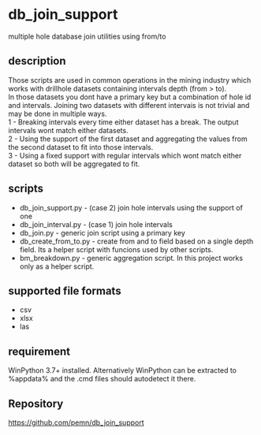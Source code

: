 # db_join_support
multiple hole database join utilities using from/to
## description
Those scripts are used in common operations in the mining industry which works with drillhole datasets containing intervals depth (from > to).  
In those datasets you dont have a primary key but a combination of hole id and intervals. Joining two datasets with different intervais is not trivial and may be done in multiple ways.  
 1 - Breaking intervals every time either dataset has a break. The output intervals wont match either datasets.  
 2 - Using the support of the first dataset and aggregating the values from the second dataset to fit into those intervals.  
 3 - Using a fixed support with regular intervals which wont match either dataset so both will be aggregated to fit.  
 ## scripts  
  - db_join_support.py - (case 2) join hole intervals using the support of one  
  - db_join_interval.py - (case 1) join hole intervals  
  - db_join.py - generic join script using a primary key  
  - db_create_from_to.py - create from and to field based on a single depth field. Its a helper script with funcions used by other scripts.  
  - bm_breakdown.py - generic aggregation script. In this project works only as a helper script.
 ## supported file formats
 - csv  
 - xlsx  
 - las  
 ## requirement
 WinPython 3.7+ installed.
 Alternatively WinPython can be extracted to %appdata% and the .cmd files should autodetect it there.
## Repository
https://github.com/pemn/db_join_support
